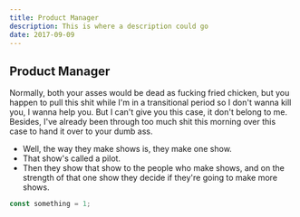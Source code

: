 ```yaml
---
title: Product Manager
description: This is where a description could go
date: 2017-09-09
---
```


## Product Manager

Normally, both your asses would be dead as fucking fried chicken, but you happen to pull this shit while I'm in a transitional period so I don't wanna kill you, I wanna help you. But I can't give you this case, it don't belong to me. Besides, I've already been through too much shit this morning over this case to hand it over to your dumb ass.


- Well, the way they make shows is, they make one show.
- That show's called a pilot.
- Then they show that show to the people who make shows, and on the strength of that one show they decide if they're going to make more shows.

```javascript
const something = 1;
```
